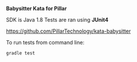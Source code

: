 **Babysitter Kata for Pillar**

SDK is Java 1.8
Tests are ran using **JUnit4**

https://github.com/PillarTechnology/kata-babysitter

To run tests from command line:

```gradle test```